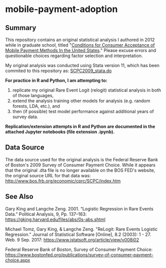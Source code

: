 # mobile-payment-adoption
## Summary

This repository contains an original statistical analysis I authored in 2012 while in graduate school, titled "[Conditions for Consumer Acceptance of Mobile Payment Methods In the United States](https://github.com/sedelmeyer/mobile-payment-adoption/blob/master/Sedelmeyer_MobilePayment_20120503.pdf)." Please excuse errors and questionable choices regarding factor selection and interpretation. 

My original analysis was conducted using Stata version 11, which has been commited to this repository as: [SCPC2009_stata.do](https://github.com/sedelmeyer/mobile-payment-adoption/blob/master/SCPC2009_stata.do)

**For practice in R and Python, I am attempting to:**
1. replicate my original Rare Event Logit (relogit) statistical analysis in both of those languages,
1. extend the analysis training other models for analysis (e.g. random forests, LDA, etc.), and
1. then (if possible) test model performance against additional years of survey data.

**Replication/extension attempts in R and Python are documented in the attached Jupyter notebooks (file extension .ipynb).**

## Data Source
The data source used for the original analysis is the Federal Reserve Bank of Boston's 2009 Survey of Consumer Payment Choice. While it appears that the original .dta file is no longer available on the BOS FED's website, the original source URL for that data was: http://www.bos.frb.org/economic/cprc/SCPC/index.htm 

## See Also

Gary King and Langche Zeng. 2001. “Logistic Regression in Rare Events Data.” Political Analysis, 9, Pp. 137–163: https://gking.harvard.edu/files/abs/0s-abs.shtml

Michael Tomz, Gary King, & Langche Zeng. "ReLogit: Rare Events Logistic Regression." Journal of Statistical Software [Online], 8.2 (2003): 1 - 27. Web. 9 Sep. 2017: https://www.jstatsoft.org/article/view/v008i02

Federal Reserve Bank of Boston, Survey of Consumer Payment Choice: https://www.bostonfed.org/publications/survey-of-consumer-payment-choice.aspx
